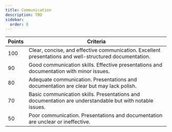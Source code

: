 ```yaml
---
title: Communication
description: TBD
sidebar:
  order: 8
---
```



Points | Criteria
-------|---------
100    | Clear, concise, and effective communication. Excellent presentations and well-structured documentation.
90     | Good communication skills. Effective presentations and documentation with minor issues.
80     | Adequate communication. Presentations and documentation are clear but may lack polish.
70     | Basic communication skills. Presentations and documentation are understandable but with notable issues.
50     | Poor communication. Presentations and documentation are unclear or ineffective.
